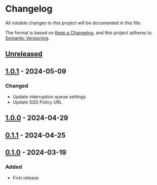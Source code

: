 # Changelog

All notable changes to this project will be documented in this file.

The format is based on [Keep a Changelog](https://keepachangelog.com/en/1.0.0/),
and this project adheres to [Semantic Versioning](https://semver.org/spec/v2.0.0.html).

## [Unreleased]

## [1.0.1] - 2024-05-09

### Changed

- Update interruption queue settings
- Update SQS Policy URL

## [1.0.0] - 2024-04-29

## [0.1.1] - 2024-04-25

## [0.1.0] - 2024-03-19

### Added

- First release

[Unreleased]: https://github.com/giantswarm/karpenter-bundle/compare/v1.0.1...HEAD
[1.0.1]: https://github.com/giantswarm/karpenter-bundle/compare/v1.0.0...v1.0.1
[1.0.0]: https://github.com/giantswarm/karpenter-bundle/compare/v0.1.1...v1.0.0
[0.1.1]: https://github.com/giantswarm/karpenter-bundle/compare/v0.1.0...v0.1.1
[0.1.0]: https://github.com/giantswarm/karpenter-bundle/compare/v0.0.1...v0.1.0
